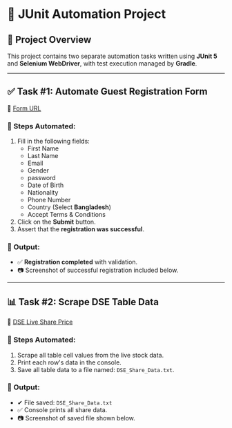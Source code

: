 # 🧪 JUnit Automation Project

## 📌 Project Overview

This project contains two separate automation tasks written using **JUnit 5** and **Selenium WebDriver**, with test execution managed by **Gradle**.

---

## ✅ Task #1: Automate Guest Registration Form

🔗 [Form URL](https://demo.wpeverest.com/user-registration/guest-registration-form/)

### 🔄 Steps Automated:

1. Fill in the following fields:
   - First Name
   - Last Name
   - Email
   - Gender
   - password
   - Date of Birth
   - Nationality
   - Phone Number
   - Country (Select **Bangladesh**)
   - Accept Terms & Conditions
2. Click on the **Submit** button.
3. Assert that the **registration was successful**.

### 📸 Output:
- ✅ **Registration completed** with validation.
- 📷 Screenshot of successful registration included below.

---

## 📊 Task #2: Scrape DSE Table Data

🔗 [DSE Live Share Price](https://dsebd.org/latest_share_price_scroll_by_value.php)

### 🔄 Steps Automated:

1. Scrape all table cell values from the live stock data.
2. Print each row's data in the console.
3. Save all table data to a file named: `DSE_Share_Data.txt`.

### 📁 Output:
- ✔ File saved: `DSE_Share_Data.txt`
- ✅ Console prints all share data.
- 📷 Screenshot of saved file shown below.
